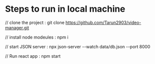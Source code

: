 # Steps to run in local machine

// clone the project :
git clone https://github.com/Tarun2903/video-manager.git

// install node modeules :
npm i

// start JSON server :
npx json-server --watch data/db.json --port 8000

// Run react app : 
npm start


